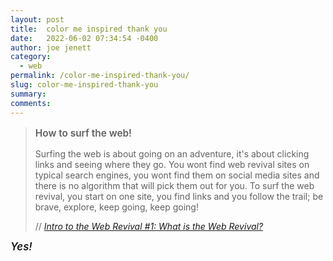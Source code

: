 ```yaml
---
layout: post
title:  color me inspired thank you
date:   2022-06-02 07:34:54 -0400
author: joe jenett
category:
  - web
permalink: /color-me-inspired-thank-you/
slug: color-me-inspired-thank-you
summary: 
comments: 
---
```

<blockquote class="quoteback" data-title="Intro to the Web Revival #1: What is the Web Revival?" data-author="//Melon" data-avatar="https://melonking.net/images/home.png" cite="https://thoughts.melonking.net/guides/introduction-to-the-web-revival-1-what-is-the-web-revival">
	<p style="font-weight:600;font-size:1.1em;">
	How to surf the web!
	</p>
	<p>
	Surfing the web is about going on an adventure, it's about clicking links and seeing where they go. You wont find web revival sites on typical search engines, you wont find them on social media sites and there is no algorithm that will pick them out for you. To surf the web revival, you start on one site, you find links and you follow the trail; be brave, explore, keep going, keep going!
	</p>
	<footer>
		// 
		<cite>
			<a href="https://thoughts.melonking.net/guides/introduction-to-the-web-revival-1-what-is-the-web-revival">Intro to the Web Revival #1: What is the Web Revival?</a>
		</cite>
	</footer>
</blockquote>

<p style="font-weight:600;font-style:italic;font-size:1.2em;margin-top:12px;">
Yes!
</p>


<a href="https://brid.gy/publish/twitter"></a>
<data class="p-bridgy-omit-link" value="false"></data>